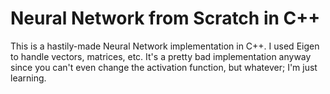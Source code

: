 # Neural Network from Scratch in C++

This is a hastily-made Neural Network implementation in C++. I used Eigen to handle vectors, matrices, etc. It's a pretty bad implementation anyway since you can't even change the activation function, but whatever; I'm just learning. 
